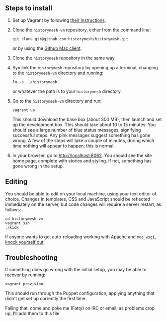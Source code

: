 Steps to install
----------------

 1. Set up Vagrant by following [their instructions](http://vagrantup.com/docs/getting-started/index.html).

 2. Clone the `historymesh-vm` repository, either from the command line:
    
        git clone git@github.com:historymesh/historymesh.git
    
    or by using the [Github Mac client](http://mac.github.com/).

 3. Clone the `historymesh` repository in the same way.

 4. Symlink the `historymesh` repository by opening up a terminal, changing to
    the `historymesh-vm` directory and running:
    
        ln -s ../historymesh
    
    or whatever the path is to your `historymesh` directory.

 5. Go to the `historymesh-vm` directory and run:
    
        vagrant up
    
    This should download the base box (about 300 MB), then launch and set up
    the development box. This should take about 10 to 15 minutes. You should
    see a large number of blue status messages, signifying successful steps.
    Any pink messages suggest something has gone wrong. A few of the steps will
    take a couple of minutes, during which time nothing will appear to happen;
    this is normal.

 6. In your browser, go to <http://localhost:8062>. You should see the site
    home page, complete with stories and styling. If not, something has gone
    wrong in the setup.


Editing
-------

You should be able to edit on your local machine, using your text editor of
choice. Changes in templates, CSS and JavaScript should be reflected immediately
on the server, but code changes will require a server restart, as follows:

    cd historymesh-vm
    vagrant ssh
    ./kick

If anyone wants to get auto-reloading working with Apache and `mod_wsgi`,
[knock yourself out](http://code.google.com/p/modwsgi/wiki/ReloadingSourceCode).


Troubleshooting
---------------

If something does go wrong with the initial setup, you may be able to recover
by running:

    vagrant provision

This should run through the Puppet configuration, applying anything that didn't
get set up correctly the first time.

Failing that, come and poke me (Fatty) on IRC or email; as problems crop up,
I'll add them to this file.
